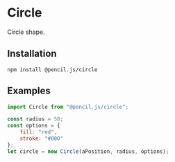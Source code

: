 # Circle

Circle shape.


## Installation

    npm install @pencil.js/circle


## Examples

```js
import Circle from "@pencil.js/circle";

const radius = 50;
const options = {
    fill: "red",
    stroke: "#000"
};
let circle = new Circle(aPosition, radius, options);
```
